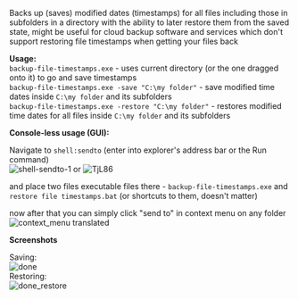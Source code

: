 Backs up (saves) modified dates (timestamps) for all files including those in subfolders in a directory with the ability to later restore them from the saved state, might be useful for cloud backup software and services which don't support restoring file timestamps when getting your files back

**Usage:**  
`backup-file-timestamps.exe` - uses current directory (or the one dragged onto it) to go and save timestamps  
`backup-file-timestamps.exe -save "C:\my folder"` - save modified time dates inside `C:\my folder` and its subfolders  
`backup-file-timestamps.exe -restore "C:\my folder"` - restores modified time dates for all files inside `C:\my folder` and its subfolders  


**Console-less usage (GUI):**

Navigate to `shell:sendto` (enter into explorer's address bar or the Run command)  
![shell-sendto-1](https://github.com/user-attachments/assets/5e82a84d-a15f-4dcb-813c-63dd4ac2c00d) or ![TjL86](https://github.com/user-attachments/assets/a79f55b8-d801-424b-89fd-380751b084a9)


and place two files executable files there - `backup-file-timestamps.exe` and `restore file timestamps.bat` (or shortcuts to them, doesn't matter)   


now after that you can simply click "send to" in context menu on any folder  
![context_menu translated](https://github.com/user-attachments/assets/200c6db1-8742-43fa-960b-63837d4ba2d0)

**Screenshots**

Saving:  
![done](https://github.com/user-attachments/assets/c16eb7ab-1555-4c60-a228-3443da3bfb51)  
Restoring:  
![done_restore](https://github.com/user-attachments/assets/9c063f22-15ea-4ec6-b0a5-8c4cf89702f9)  

